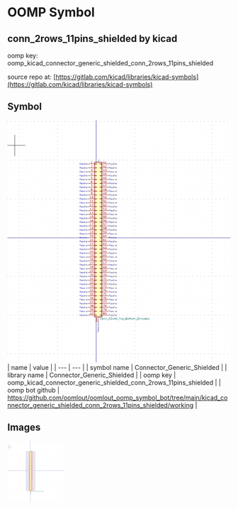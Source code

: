 # OOMP Symbol  
## conn_2rows_11pins_shielded  by kicad  
  
oomp key: oomp_kicad_connector_generic_shielded_conn_2rows_11pins_shielded  
  
source repo at: [https://gitlab.com/kicad/libraries/kicad-symbols](https://gitlab.com/kicad/libraries/kicad-symbols)  
## Symbol  
  
[![working.png](working_600.png)](working.png)  
| name | value | 
| --- | --- | 
| symbol name | Connector_Generic_Shielded | 
| library name | Connector_Generic_Shielded | 
| oomp key | oomp_kicad_connector_generic_shielded_conn_2rows_11pins_shielded | 
| oomp bot github | https://github.com/oomlout/oomlout_oomp_symbol_bot/tree/main/kicad_connector_generic_shielded_conn_2rows_11pins_shielded/working | 
## Images  
  
[![working.png](working_140.png)](working.png)  
